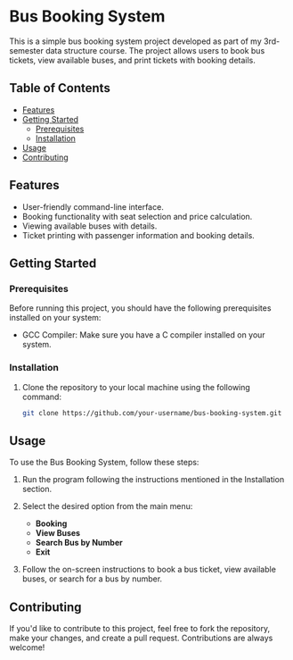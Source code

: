 # Bus Booking System

This is a simple bus booking system project developed as part of my 3rd-semester data structure course. The project allows users to book bus tickets, view available buses, and print tickets with booking details.

## Table of Contents

- [Features](#features)
- [Getting Started](#getting-started)
  - [Prerequisites](#prerequisites)
  - [Installation](#installation)
- [Usage](#usage)
- [Contributing](#contributing)

## Features

- User-friendly command-line interface.
- Booking functionality with seat selection and price calculation.
- Viewing available buses with details.
- Ticket printing with passenger information and booking details.

## Getting Started

### Prerequisites

Before running this project, you should have the following prerequisites installed on your system:

- GCC Compiler: Make sure you have a C compiler installed on your system.

### Installation

1. Clone the repository to your local machine using the following command:

   ```bash
   git clone https://github.com/your-username/bus-booking-system.git
## Usage

To use the Bus Booking System, follow these steps:

1. Run the program following the instructions mentioned in the Installation section.

2. Select the desired option from the main menu:
   - **Booking**
   - **View Buses**
   - **Search Bus by Number**
   - **Exit**

3. Follow the on-screen instructions to book a bus ticket, view available buses, or search for a bus by number.

## Contributing

If you'd like to contribute to this project, feel free to fork the repository, make your changes, and create a pull request. Contributions are always welcome!

